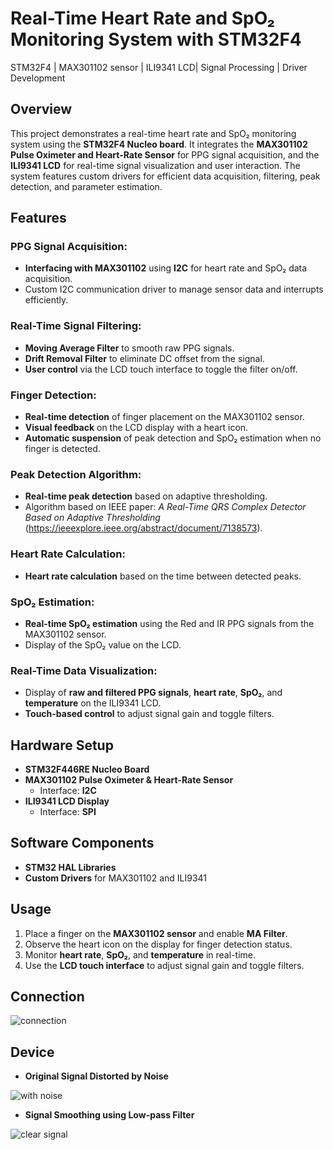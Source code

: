 # Real-Time Heart Rate and SpO₂ Monitoring System with STM32F4
STM32F4 | MAX301102 sensor | ILI9341 LCD| Signal Processing | Driver Development

## Overview

This project demonstrates a real-time heart rate and SpO₂ monitoring system using the **STM32F4 Nucleo board**. It integrates the **MAX301102 Pulse Oximeter and Heart-Rate Sensor** for PPG signal acquisition, and the **ILI9341 LCD** for real-time signal visualization and user interaction. The system features custom drivers for efficient data acquisition, filtering, peak detection, and parameter estimation.

## Features

### PPG Signal Acquisition:
- **Interfacing with MAX301102** using **I2C** for heart rate and SpO₂ data acquisition.
- Custom I2C communication driver to manage sensor data and interrupts efficiently.

### Real-Time Signal Filtering:
- **Moving Average Filter** to smooth raw PPG signals.
- **Drift Removal Filter** to eliminate DC offset from the signal.
- **User control** via the LCD touch interface to toggle the filter on/off.

### Finger Detection:
- **Real-time detection** of finger placement on the MAX301102 sensor.
- **Visual feedback** on the LCD display with a heart icon.
- **Automatic suspension** of peak detection and SpO₂ estimation when no finger is detected.

### Peak Detection Algorithm:
- **Real-time peak detection** based on adaptive thresholding.
- Algorithm based on IEEE paper: *A Real-Time QRS Complex Detector Based on Adaptive Thresholding* (https://ieeexplore.ieee.org/abstract/document/7138573).

### Heart Rate Calculation:
- **Heart rate calculation** based on the time between detected peaks.

### SpO₂ Estimation:
- **Real-time SpO₂ estimation** using the Red and IR PPG signals from the MAX301102 sensor.
- Display of the SpO₂ value on the LCD.

### Real-Time Data Visualization:
- Display of **raw and filtered PPG signals**, **heart rate**, **SpO₂**, and **temperature** on the ILI9341 LCD.
- **Touch-based control** to adjust signal gain and toggle filters.

## Hardware Setup

- **STM32F446RE Nucleo Board**
- **MAX301102 Pulse Oximeter & Heart-Rate Sensor**
  - Interface: **I2C**
- **ILI9341 LCD Display**
  - Interface: **SPI**

## Software Components

- **STM32 HAL Libraries**
- **Custom Drivers** for MAX301102 and ILI9341

## Usage

1. Place a finger on the **MAX301102 sensor** and enable **MA Filter**.
2. Observe the heart icon on the display for finger detection status.
3. Monitor **heart rate**, **SpO₂**, and **temperature** in real-time.
4. Use the **LCD touch interface** to adjust signal gain and toggle filters.


## Connection
![connection](https://github.com/user-attachments/assets/845c73fb-bd37-4d37-a146-4427d0e62c21)

## Device 
- **Original Signal Distorted by Noise**

![with noise](https://github.com/user-attachments/assets/50f2d540-353e-4222-b874-07062c853134)

- **Signal Smoothing using Low-pass Filter**

![clear signal](https://github.com/user-attachments/assets/e82233f5-fa9f-4a1e-8a8d-29842b2b88be)
